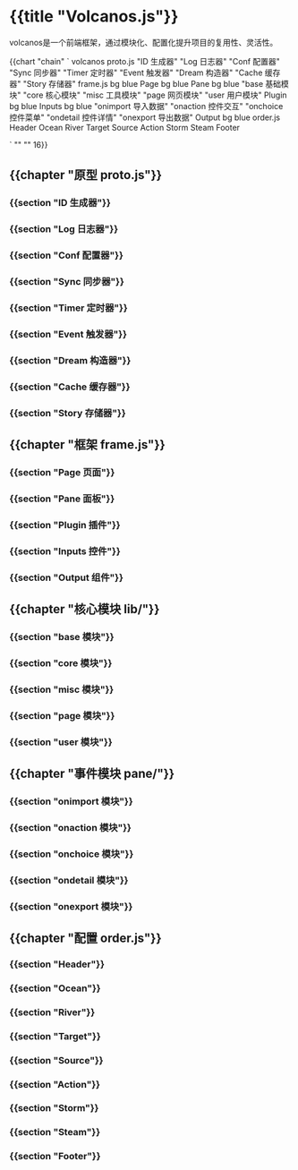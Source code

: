 # {{title "Volcanos.js"}}

volcanos是一个前端框架，通过模块化、配置化提升项目的复用性、灵活性。

{{chart "chain" `
volcanos
    proto.js
        "ID 生成器"
        "Log 日志器"
        "Conf 配置器"
        "Sync 同步器"
        "Timer 定时器"
        "Event 触发器"
        "Dream 构造器"
        "Cache 缓存器"
        "Story 存储器"
    frame.js bg blue
        Page bg blue
        Pane bg blue
            "base 基础模块"
            "core 核心模块"
            "misc 工具模块"
            "page 网页模块"
            "user 用户模块"
        Plugin bg blue
        Inputs bg blue
            "onimport 导入数据"
            "onaction 控件交互"
            "onchoice 控件菜单"
            "ondetail 控件详情"
            "onexport 导出数据"
        Output bg blue
    order.js
        Header
        Ocean
        River
        Target
        Source
        Action
        Storm
        Steam
        Footer

` "" "" 16}}

## {{chapter "原型 proto.js"}}
### {{section "ID 生成器"}}
### {{section "Log 日志器"}}
### {{section "Conf 配置器"}}
### {{section "Sync 同步器"}}
### {{section "Timer 定时器"}}
### {{section "Event 触发器"}}
### {{section "Dream 构造器"}}
### {{section "Cache 缓存器"}}
### {{section "Story 存储器"}}

## {{chapter "框架 frame.js"}}
### {{section "Page 页面"}}
### {{section "Pane 面板"}}
### {{section "Plugin 插件"}}
### {{section "Inputs 控件"}}
### {{section "Output 组件"}}

## {{chapter "核心模块 lib/"}}
### {{section "base 模块"}}
### {{section "core 模块"}}
### {{section "misc 模块"}}
### {{section "page 模块"}}
### {{section "user 模块"}}

## {{chapter "事件模块 pane/"}}
### {{section "onimport 模块"}}
### {{section "onaction 模块"}}
### {{section "onchoice 模块"}}
### {{section "ondetail 模块"}}
### {{section "onexport 模块"}}

## {{chapter "配置 order.js"}}
### {{section "Header"}}
### {{section "Ocean"}}
### {{section "River"}}
### {{section "Target"}}
### {{section "Source"}}
### {{section "Action"}}
### {{section "Storm"}}
### {{section "Steam"}}
### {{section "Footer"}}

